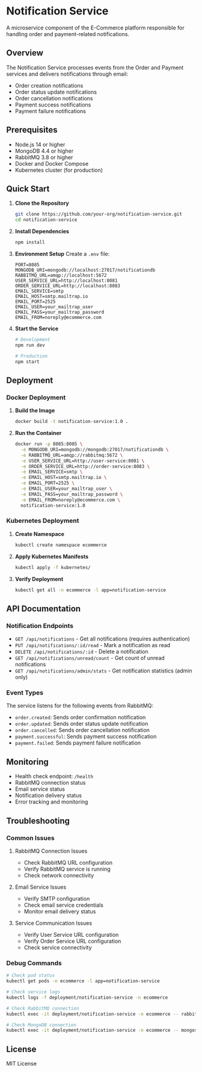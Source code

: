 # Notification Service

A microservice component of the E-Commerce platform responsible for handling order and payment-related notifications.

## Overview

The Notification Service processes events from the Order and Payment services and delivers notifications through email:

-   Order creation notifications
-   Order status update notifications
-   Order cancellation notifications
-   Payment success notifications
-   Payment failure notifications

## Prerequisites

-   Node.js 14 or higher
-   MongoDB 4.4 or higher
-   RabbitMQ 3.8 or higher
-   Docker and Docker Compose
-   Kubernetes cluster (for production)

## Quick Start

1. **Clone the Repository**

    ```bash
    git clone https://github.com/your-org/notification-service.git
    cd notification-service
    ```

2. **Install Dependencies**

    ```bash
    npm install
    ```

3. **Environment Setup**
   Create a `.env` file:

    ```env
    PORT=8085
    MONGODB_URI=mongodb://localhost:27017/notificationdb
    RABBITMQ_URL=amqp://localhost:5672
    USER_SERVICE_URL=http://localhost:8081
    ORDER_SERVICE_URL=http://localhost:8083
    EMAIL_SERVICE=smtp
    EMAIL_HOST=smtp.mailtrap.io
    EMAIL_PORT=2525
    EMAIL_USER=your_mailtrap_user
    EMAIL_PASS=your_mailtrap_password
    EMAIL_FROM=noreply@ecommerce.com
    ```

4. **Start the Service**

    ```bash
    # Development
    npm run dev

    # Production
    npm start
    ```

## Deployment

### Docker Deployment

1. **Build the Image**

    ```bash
    docker build -t notification-service:1.0 .
    ```

2. **Run the Container**
    ```bash
    docker run -p 8085:8085 \
      -e MONGODB_URI=mongodb://mongodb:27017/notificationdb \
      -e RABBITMQ_URL=amqp://rabbitmq:5672 \
      -e USER_SERVICE_URL=http://user-service:8081 \
      -e ORDER_SERVICE_URL=http://order-service:8083 \
      -e EMAIL_SERVICE=smtp \
      -e EMAIL_HOST=smtp.mailtrap.io \
      -e EMAIL_PORT=2525 \
      -e EMAIL_USER=your_mailtrap_user \
      -e EMAIL_PASS=your_mailtrap_password \
      -e EMAIL_FROM=noreply@ecommerce.com \
      notification-service:1.0
    ```

### Kubernetes Deployment

1. **Create Namespace**

    ```bash
    kubectl create namespace ecommerce
    ```

2. **Apply Kubernetes Manifests**

    ```bash
    kubectl apply -f kubernetes/
    ```

3. **Verify Deployment**
    ```bash
    kubectl get all -n ecommerce -l app=notification-service
    ```

## API Documentation

### Notification Endpoints

-   `GET /api/notifications` - Get all notifications (requires authentication)
-   `PUT /api/notifications/:id/read` - Mark a notification as read
-   `DELETE /api/notifications/:id` - Delete a notification
-   `GET /api/notifications/unread/count` - Get count of unread notifications
-   `GET /api/notifications/admin/stats` - Get notification statistics (admin only)

### Event Types

The service listens for the following events from RabbitMQ:

-   `order.created`: Sends order confirmation notification
-   `order.updated`: Sends order status update notification
-   `order.cancelled`: Sends order cancellation notification
-   `payment.successful`: Sends payment success notification
-   `payment.failed`: Sends payment failure notification

## Monitoring

-   Health check endpoint: `/health`
-   RabbitMQ connection status
-   Email service status
-   Notification delivery status
-   Error tracking and monitoring

## Troubleshooting

### Common Issues

1. RabbitMQ Connection Issues

    - Check RabbitMQ URL configuration
    - Verify RabbitMQ service is running
    - Check network connectivity

2. Email Service Issues

    - Verify SMTP configuration
    - Check email service credentials
    - Monitor email delivery status

3. Service Communication Issues
    - Verify User Service URL configuration
    - Verify Order Service URL configuration
    - Check service connectivity

### Debug Commands

```bash
# Check pod status
kubectl get pods -n ecommerce -l app=notification-service

# Check service logs
kubectl logs -f deployment/notification-service -n ecommerce

# Check RabbitMQ connection
kubectl exec -it deployment/notification-service -n ecommerce -- rabbitmqctl status

# Check MongoDB connection
kubectl exec -it deployment/notification-service -n ecommerce -- mongosh
```

## License

MIT License
